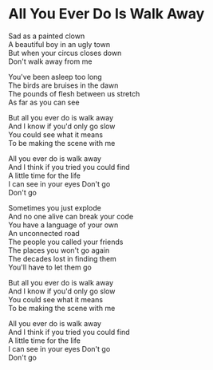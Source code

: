 # All You Ever Do Is Walk Away  

Sad as a painted clown  
A beautiful boy in an ugly town  
But when your circus closes down  
Don't walk away from me  

You've been asleep too long  
The birds are bruises in the dawn  
The pounds of flesh between us stretch  
As far as you can see  

But all you ever do is walk away  
And I know if you'd only go slow  
You could see what it means  
To be making the scene with me  

All you ever do is walk away  
And I think if you tried you could find   
A little time for the life  
I can see in your eyes
Don't go  
Don't go  

Sometimes you just explode  
And no one alive can break your code  
You have a language of your own  
An unconnected road  
The people you called your friends  
The places you won't go again  
The decades lost in finding them  
You'll have to let them go  

But all you ever do is walk away  
And I know if you'd only go slow  
You could see what it means  
To be making the scene with me  

All you ever do is walk away  
And I think if you tried you could find   
A little time for the life  
I can see in your eyes
Don't go  
Don't go  
